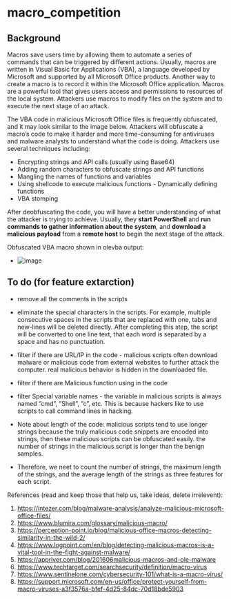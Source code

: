 # macro_competition
## Background
Macros save users time by allowing them to automate a series of commands that can be triggered by different actions. Usually, macros are written in Visual Basic for Applications (VBA), a language developed by Microsoft and supported by all Microsoft Office products. Another way to create a macro is to record it within the Microsoft Office application. Macros are a powerful tool that gives users access and permissions to resources of the local system. Attackers use macros to modify files on the system and to execute the next stage of an attack.

The VBA code in malicious Microsoft Office files is frequently obfuscated, and it may look similar to the image below. Attackers will obfuscate a macro’s code to make it harder and more time-consuming for antiviruses and malware analysts to understand what the code is doing. Attackers use several techniques including:

- Encrypting strings and API calls (usually using Base64)
- Adding random characters to obfuscate strings and API functions
- Mangling the names of functions and variables
- Using shellcode to execute malicious functions
​​- Dynamically defining functions
- VBA stomping

After deobfuscating the code, you will have a better understanding of what the attacker is trying to achieve. Usually, they **start PowerShell** and **run commands to gather information about the system**, and **download a malicious payload** from a **remote host** to begin the next stage of the attack.

Obfuscated VBA macro shown in olevba output:
- ![image](https://github.com/TaliaSeada/macro_competition/assets/93203695/a0568fe4-59a2-46f2-b353-bd34199a3d90)


## To do (for feature extarction)

- remove all the comments in the scripts
- eliminate the special characters in the scripts.
For example, multiple consecutive spaces in the scripts that are replaced with one, tabs and new-lines will be deleted directly.
After completing this step, the script will be converted to one line text, that each word is separated by a space and has no punctuation.
- filter if there are URL/IP in the code - malicious scripts often download malware or malicious code from external websites to further attack the computer. real malicious behavior is hidden in the downloaded file.
- filter if there are Malicious function using in the code
- filter Special variable names - the variable in malicious scripts is always named ”cmd”, ”Shell”, ”c”, etc. This is because hackers like to use scripts to call command lines in hacking.

- Note about length of the code: malicious scripts tend to use longer strings because the truly malicious code snippets are encoded into strings, then these malicious scripts can be obfuscated easily. the number of strings in the malicious script is longer than the benign samples.
- Therefore, we neet to count the number of strings, the maximum length of the strings, and the average length of the strings as three features for each
script.

References (read and keep those that help us, take ideas, delete irrelevent):
1. https://intezer.com/blog/malware-analysis/analyze-malicious-microsoft-office-files/
2. https://www.blumira.com/glossary/malicious-macro/
3. https://perception-point.io/blog/malicious-office-macros-detecting-similarity-in-the-wild-2/
4. https://www.logpoint.com/en/blog/detecting-malicious-macros-is-a-vital-tool-in-the-fight-against-malware/
5. https://appriver.com/blog/201606malicious-macros-and-ole-malware
6. https://www.techtarget.com/searchsecurity/definition/macro-virus
7. https://www.sentinelone.com/cybersecurity-101/what-is-a-macro-virus/
8. https://support.microsoft.com/en-us/office/protect-yourself-from-macro-viruses-a3f3576a-bfef-4d25-84dc-70d18bde5903
